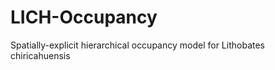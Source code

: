 LICH-Occupancy
==============

Spatially-explicit hierarchical occupancy model for Lithobates chiricahuensis
